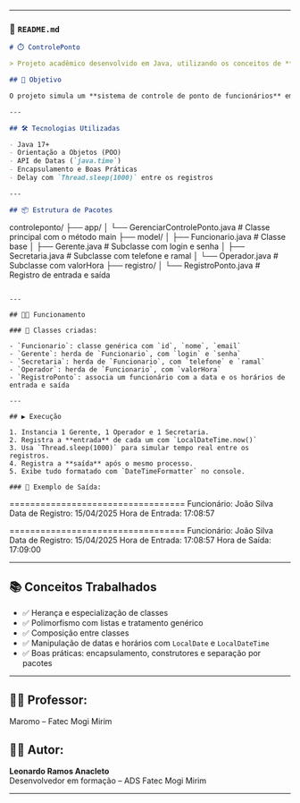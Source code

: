 
---

### 📄 `README.md`

```markdown
# ⏱️ ControlePonto

> Projeto acadêmico desenvolvido em Java, utilizando os conceitos de **herança**, **polimorfismo**, **composição**, **encapsulamento** e **manipulação de datas** com `LocalDate` e `LocalDateTime`. Criado para registrar o ponto eletrônico de diferentes tipos de funcionários.

## 🎯 Objetivo

O projeto simula um **sistema de controle de ponto de funcionários** em uma empresa de manufatura. Utiliza programação orientada a objetos para representar os diferentes cargos e registrar as marcações de entrada e saída com data e hora.

---

## 🛠️ Tecnologias Utilizadas

- Java 17+
- Orientação a Objetos (POO)
- API de Datas (`java.time`)
- Encapsulamento e Boas Práticas
- Delay com `Thread.sleep(1000)` entre os registros

---

## 📦 Estrutura de Pacotes

```
controleponto/
├── app/
│   └── GerenciarControlePonto.java   # Classe principal com o método main
├── model/
│   ├── Funcionario.java              # Classe base
│   ├── Gerente.java                  # Subclasse com login e senha
│   ├── Secretaria.java               # Subclasse com telefone e ramal
│   └── Operador.java                 # Subclasse com valorHora
├── registro/
│   └── RegistroPonto.java            # Registro de entrada e saída
```

---

## 👨‍💻 Funcionamento

### 🧱 Classes criadas:

- `Funcionario`: classe genérica com `id`, `nome`, `email`
- `Gerente`: herda de `Funcionario`, com `login` e `senha`
- `Secretaria`: herda de `Funcionario`, com `telefone` e `ramal`
- `Operador`: herda de `Funcionario`, com `valorHora`
- `RegistroPonto`: associa um funcionário com a data e os horários de entrada e saída

---

## ▶️ Execução

1. Instancia 1 Gerente, 1 Operador e 1 Secretaria.
2. Registra a **entrada** de cada um com `LocalDateTime.now()`
3. Usa `Thread.sleep(1000)` para simular tempo real entre os registros.
4. Registra a **saída** após o mesmo processo.
5. Exibe tudo formatado com `DateTimeFormatter` no console.

### 🧪 Exemplo de Saída:

```

==================================
Funcionário: João Silva
Data de Registro: 15/04/2025
Hora de Entrada: 17:08:57

==================================
Funcionário: João Silva
Data de Registro: 15/04/2025
Hora de Entrada: 17:08:57
Hora de Saída: 17:09:00

---

## 📚 Conceitos Trabalhados

- ✅ Herança e especialização de classes
- ✅ Polimorfismo com listas e tratamento genérico
- ✅ Composição entre classes
- ✅ Manipulação de datas e horários com `LocalDate` e `LocalDateTime`
- ✅ Boas práticas: encapsulamento, construtores e separação por pacotes

---

## 👨‍🏫 Professor:  
Maromo – Fatec Mogi Mirim

## 👨‍💻 Autor:
**Leonardo Ramos Anacleto**  
Desenvolvedor em formação – ADS Fatec Mogi Mirim  

---
